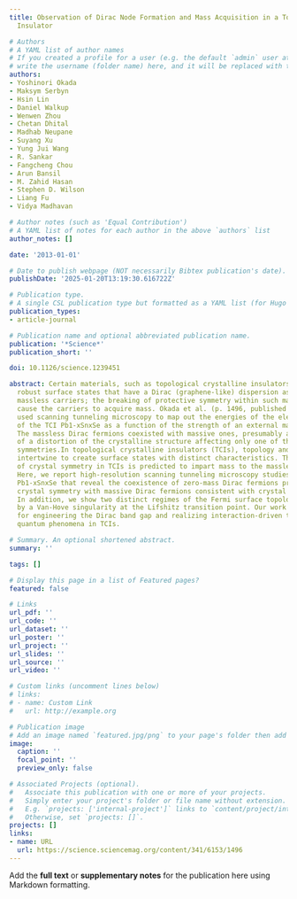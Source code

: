 ```yaml
---
title: Observation of Dirac Node Formation and Mass Acquisition in a Topological Crystalline
  Insulator

# Authors
# A YAML list of author names
# If you created a profile for a user (e.g. the default `admin` user at `content/authors/admin/`), 
# write the username (folder name) here, and it will be replaced with their full name and linked to their profile.
authors:
- Yoshinori Okada
- Maksym Serbyn
- Hsin Lin
- Daniel Walkup
- Wenwen Zhou
- Chetan Dhital
- Madhab Neupane
- Suyang Xu
- Yung Jui Wang
- R. Sankar
- Fangcheng Chou
- Arun Bansil
- M. Zahid Hasan
- Stephen D. Wilson
- Liang Fu
- Vidya Madhavan

# Author notes (such as 'Equal Contribution')
# A YAML list of notes for each author in the above `authors` list
author_notes: []

date: '2013-01-01'

# Date to publish webpage (NOT necessarily Bibtex publication's date).
publishDate: '2025-01-20T13:19:30.616722Z'

# Publication type.
# A single CSL publication type but formatted as a YAML list (for Hugo requirements).
publication_types:
- article-journal

# Publication name and optional abbreviated publication name.
publication: '*Science*'
publication_short: ''

doi: 10.1126/science.1239451

abstract: Certain materials, such as topological crystalline insulators (TCIs), host
  robust surface states that have a Dirac (graphene-like) dispersion associated with
  massless carriers; the breaking of protective symmetry within such materials should
  cause the carriers to acquire mass. Okada et al. (p. 1496, published online 29 August)
  used scanning tunneling microscopy to map out the energies of the electronic levels
  of the TCI Pb1-xSnxSe as a function of the strength of an external magnetic field.
  The massless Dirac fermions coexisted with massive ones, presumably as a consequence
  of a distortion of the crystalline structure affecting only one of the two mirror
  symmetries.In topological crystalline insulators (TCIs), topology and crystal symmetry
  intertwine to create surface states with distinct characteristics. The breaking
  of crystal symmetry in TCIs is predicted to impart mass to the massless Dirac fermions.
  Here, we report high-resolution scanning tunneling microscopy studies of a TCI,
  Pb1-xSnxSe that reveal the coexistence of zero-mass Dirac fermions protected by
  crystal symmetry with massive Dirac fermions consistent with crystal symmetry breaking.
  In addition, we show two distinct regimes of the Fermi surface topology separated
  by a Van-Hove singularity at the Lifshitz transition point. Our work paves the way
  for engineering the Dirac band gap and realizing interaction-driven topological
  quantum phenomena in TCIs.

# Summary. An optional shortened abstract.
summary: ''

tags: []

# Display this page in a list of Featured pages?
featured: false

# Links
url_pdf: ''
url_code: ''
url_dataset: ''
url_poster: ''
url_project: ''
url_slides: ''
url_source: ''
url_video: ''

# Custom links (uncomment lines below)
# links:
# - name: Custom Link
#   url: http://example.org

# Publication image
# Add an image named `featured.jpg/png` to your page's folder then add a caption below.
image:
  caption: ''
  focal_point: ''
  preview_only: false

# Associated Projects (optional).
#   Associate this publication with one or more of your projects.
#   Simply enter your project's folder or file name without extension.
#   E.g. `projects: ['internal-project']` links to `content/project/internal-project/index.md`.
#   Otherwise, set `projects: []`.
projects: []
links:
- name: URL
  url: https://science.sciencemag.org/content/341/6153/1496
---
```


Add the **full text** or **supplementary notes** for the publication here using Markdown formatting.
